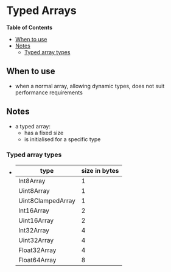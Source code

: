 # Typed Arrays

<!-- START doctoc generated TOC please keep comment here to allow auto update -->
<!-- DON'T EDIT THIS SECTION, INSTEAD RE-RUN doctoc TO UPDATE -->
**Table of Contents**

- [When to use](#when-to-use)
- [Notes](#notes)
  - [Typed array types](#typed-array-types)

<!-- END doctoc generated TOC please keep comment here to allow auto update -->

## When to use

- when a normal array, allowing dynamic types, does not suit performance
    requirements

## Notes

- a typed array:
  - has a fixed size
  - is initialised for a specific type

### Typed array types

-
    | type              | size in bytes |
    | ---               | ---           |
    | Int8Array         | 1             |
    | Uint8Array        | 1             |
    | Uint8ClampedArray | 1             |
    | Int16Array        | 2             |
    | Uint16Array       | 2             |
    | Int32Array        | 4             |
    | Uint32Array       | 4             |
    | Float32Array      | 4             |
    | Float64Array      | 8             |
